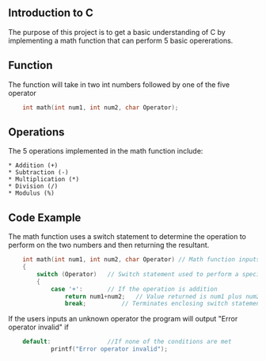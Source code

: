 ## Introduction to C

The purpose of this project is to get a basic understanding of C by implementing a math function that can perform 5 basic opererations.

## Function

The function will take in two int numbers followed by one of the five operator

```c
	int math(int num1, int num2, char Operator);
```
## Operations

The 5 operations implemented in the math function include:
	
	* Addition (+)
	* Subtraction (-)
	* Multiplication (*)
	* Division (/)
	* Modulus (%)

## Code Example

The math function uses a switch statement to determine the operation to perform on the two numbers and then returning the resultant.

```c
	int math(int num1, int num2, char Operator) // Math function inputs
	{
    	switch (Operator)	// Switch statement used to perform a specific function depending on the Operator type
    	{
        	case '+':		// If the operation is addition
            	return num1+num2;	// Value returned is num1 plus num2
            	break;			// Terminates enclosing switch statement
```
If the users inputs an unknown operator the program will output "Error operator invalid"
if

```c
	default:				//If none of the conditions are met
            printf("Error operator invalid");
```